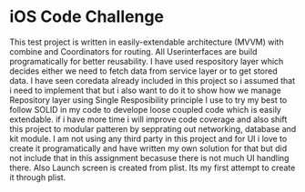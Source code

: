 # iOS Code Challenge

This test project is written in easily-extendable architecture (MVVM) with combine and Coordinators for routing. All Userinterfaces are build programatically for better reusability. I have used respository layer which decides either we need to fetch data from service layer or to get stored data.
I have seen coredata already included in this project so i assumed that i need to implement that but i also want to do it to show how we manage Repository layer using Single Resposibility principle
I use to try my best to follow SOLID in my code to develope loose coupled code which is easily extendable.
if i have more time i will improve code coverage and also shift this project to modular patteren by sepprating out networking, database and kit module.
I am not using any third party in this project and for UI i love to create it programatically and have written my own solution for that but did not include that in this assignment becasuse there is not much UI handling there.
Also Launch screen is created from plist. Its my first attempt to create it through plist. 
